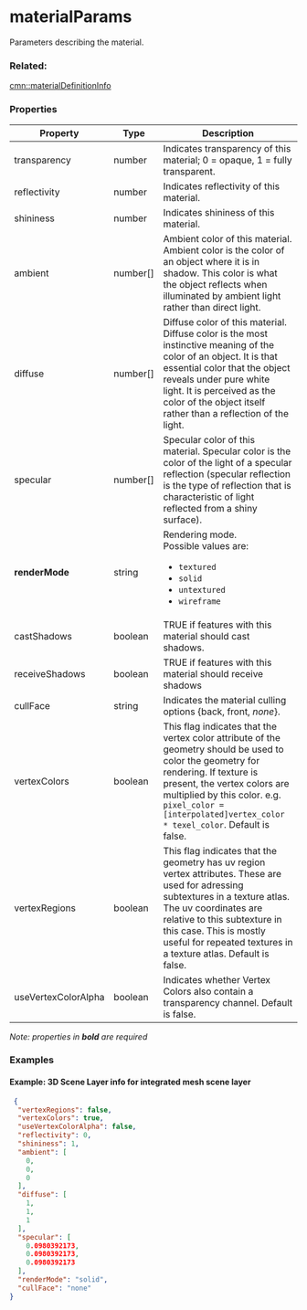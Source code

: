 # materialParams

Parameters describing the material.

### Related:

[cmn::materialDefinitionInfo](materialDefinitionInfo.cmn.md)
### Properties

| Property | Type | Description |
| --- | --- | --- |
| transparency | number | Indicates transparency of this material; 0 = opaque, 1 = fully transparent. |
| reflectivity | number | Indicates reflectivity of this material. |
| shininess | number | Indicates shininess of this material. |
| ambient | number[] | Ambient color of this material. Ambient color is the color of an object where it is in shadow. This color is what the object reflects when illuminated by ambient light rather than direct light. |
| diffuse | number[] | Diffuse color of this material. Diffuse color is the most instinctive meaning of the color of an object. It is that essential color that the object reveals under pure white light. It is perceived as the color of the object itself rather than a reflection of the light. |
| specular | number[] | Specular color of this material. Specular color is the color of the light of a specular reflection (specular reflection is the type of reflection that is characteristic of light reflected from a shiny surface). |
| **renderMode** | string | Rendering mode.<div>Possible values are:<ul><li>`textured`</li><li>`solid`</li><li>`untextured`</li><li>`wireframe`</li></ul></div> |
| castShadows | boolean | TRUE if features with this material should cast shadows. |
| receiveShadows | boolean | TRUE if features with this material should receive shadows |
| cullFace | string | Indicates the material culling options {back, front, *none*}. |
| vertexColors | boolean | This flag indicates that the vertex color attribute of the geometry should be used to color the geometry for rendering. If texture is present, the vertex colors are multiplied by this color. e.g. `pixel_color = [interpolated]vertex_color * texel_color`.  Default is false. |
| vertexRegions | boolean | This flag indicates that the geometry has uv region vertex attributes. These are used for adressing subtextures in a texture atlas. The uv coordinates are relative to this subtexture in this case.  This is mostly useful for repeated textures in a texture atlas.  Default is false. |
| useVertexColorAlpha | boolean | Indicates whether Vertex Colors also contain a transparency channel.  Default is false. |

*Note: properties in **bold** are required*

### Examples 

#### Example: 3D Scene Layer info for integrated mesh scene layer 

```json
 {
  "vertexRegions": false,
  "vertexColors": true,
  "useVertexColorAlpha": false,
  "reflectivity": 0,
  "shininess": 1,
  "ambient": [
    0,
    0,
    0
  ],
  "diffuse": [
    1,
    1,
    1
  ],
  "specular": [
    0.0980392173,
    0.0980392173,
    0.0980392173
  ],
  "renderMode": "solid",
  "cullFace": "none"
} 
```

